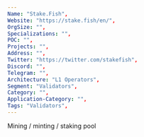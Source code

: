 ```yaml
--- 
Name: "Stake.Fish", 
Website: "https://stake.fish/en/", 
OrgSize: "",
Specializations: "",
POC: "",
Projects: "",
Address: "",
Twitter: "https://twitter.com/stakefish", 
Discord: "",
Telegram: "",
Architecture: "L1 Operators",
Segment: "Validators",
Category: "",
Application-Category: "",
Tags: "Validators",
--- 
```

<!--lang:en--> 
Mining / minting / staking pool
<!--lang:es--] 
Minería / acuñación / grupo de participación
<!--lang:de--] 
Mining / Minting / Staking-Pool
<!--lang:fr--] 
Pool minier / monnayeur / jalonnement
<!--lang:pl--] 
Górnictwo / bicie / tyczenie puli
<!--lang:uk--] 
Майнінг / карбування / стейкинг-пул
[!--lang:*--> 
